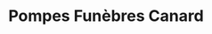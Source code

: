 ---
title: "Pompes Funèbres Canard"
url: /paray-le-monial/pompes-funebres-canard/
shop: directeurs de funérailles
---
